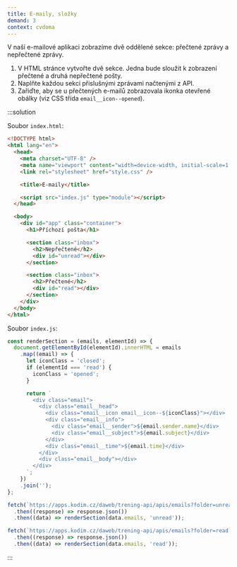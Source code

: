 ```yaml
---
title: E-maily, složky
demand: 3
context: cvdoma
---
```


V naší e-mailové aplikaci zobrazíme dvě oddělené sekce: přečtené zprávy a nepřečtené zprávy.

1. V HTML stránce vytvořte dvě sekce. Jedna bude sloužit k zobrazení přečtené a druhá nepřečtené pošty.
1. Naplňte každou sekci přislušnými zprávami načtenými z API.
1. Zařiďte, aby se u přečtených e-mailů zobrazovala ikonka otevřené obálky (viz CSS třída `email__icon--opened`).

:::solution

Soubor `index.html`:

```html
<!DOCTYPE html>
<html lang="en">
  <head>
    <meta charset="UTF-8" />
    <meta name="viewport" content="width=device-width, initial-scale=1.0" />
    <link rel="stylesheet" href="style.css" />

    <title>E-maily</title>

    <script src="index.js" type="module"></script>
  </head>

  <body>
    <div id="app" class="container">
      <h1>Příchozí pošta</h1>

      <section class="inbox">
        <h2>Nepřečtené</h2>
        <div id="unread"></div>
      </section>

      <section class="inbox">
        <h2>Přečtené</h2>
        <div id="read"></div>
      </section>
    </div>
  </body>
</html>
```

Soubor `index.js`:

```js
const renderSection = (emails, elementId) => {
  document.getElementById(elementId).innerHTML = emails
    .map((email) => {
      let iconClass = 'closed';
      if (elementId === 'read') {
        iconClass = 'opened';
      }

      return `
        <div class="email">
          <div class="email__head">
            <div class="email__icon email__icon--${iconClass}"></div>
            <div class="email__info">
              <div class="email__sender">${email.sender.name}</div>
              <div class="email__subject">${email.subject}</div>
            </div>
            <div class="email__time">${email.time}</div>
          </div>
          <div class="email__body"></div>
        </div>
      `;
    })
    .join('');
};

fetch(`https://apps.kodim.cz/daweb/trening-api/apis/emails?folder=unread`)
  .then((response) => response.json())
  .then((data) => renderSection(data.emails, 'unread'));

fetch(`https://apps.kodim.cz/daweb/trening-api/apis/emails?folder=read`)
  .then((response) => response.json())
  .then((data) => renderSection(data.emails, 'read'));
```

:::
